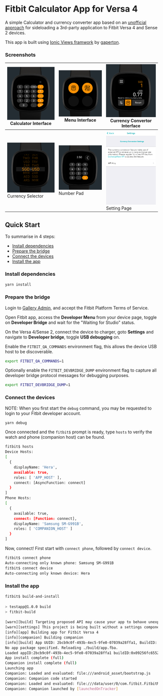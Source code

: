 # Fitbit Calculator App for Versa 4 

A simple Calculator and currency converter app based on an [unofficial approach](https://github.com/cmengler/fitbit-app-versa4) for sideloading a 3rd-party application to Fitbit Versa 4 and Sense 2 devices.

This app is built using [Ionic Views framwork](https://github.com/gaperton/ionic-views) by [gaperton](https://twitter.com/gaperton).

### Screenshots
| ![calculator-screen](screenshots/calculator-screen.png) Calculator Interface| ![menu-screen](screenshots/menu-screen.png) Menu Interface| ![currency-screen](screenshots/currency-screen.png) Currency Convertor Interface |
| --- | --- | --- |
| ![currency-selector-screen](screenshots/currency-selector-screen.png) Currency Selector| ![number-selector-screen](screenshots/number-selector-screen.png) Number Pad| ![setting-screen](screenshots/setting-screen.png) Setting Page |

## Quick Start

To summarise in 4 steps:

- [Install dependencies](#install-dependencies)
- [Prepare the bridge](#prepare-the-bridge)
- [Connect the devices](#connect-the-devices)
- [Install the app](#install-the-app)

### Install dependencies

```sh
yarn install
```

### Prepare the bridge

Login to [Gallery Admin](https://gam.fitbit.com/), and accept the Fitbit Platform Terms of Service.

Open Fitbit app, access the **Developer Menu** from your device page, toggle on **Developer Bridge** and wait for the "Waiting for Studio" status.

On the Versa 4/Sense 2, connect the device to charger, goto **Settings** and navigate to **Developer bridge**, toggle **USB debugging** on.

Enable the `FITBIT_QA_COMMANDS` environment flag, this allows the device USB host to be discoverable.

```sh
export FITBIT_QA_COMMANDS=1
```

Optionally enable the `FITBIT_DEVBRIDGE_DUMP` environment flag to capture all developer bridge protocol messages for debugging purposes.

```sh
export FITBIT_DEVBRIDGE_DUMP=1
```

### Connect the devices

NOTE: When you first start the `debug` command, you may be requested to login to your Fitbit developer account.

```sh
yarn debug
```

Once connected and the `fitbit$` prompt is ready, type `hosts` to verify the watch and phone (companion host) can be found.

```sh
fitbit$ hosts
Device Hosts:
[
  {
    displayName: 'Hera',
    available: true,
    roles: [ 'APP_HOST' ],
    connect: [AsyncFunction: connect]
  }
]
Phone Hosts:
[
  {
    available: true,
    connect: [Function: connect],
    displayName: 'Samsung SM-G991B',
    roles: [ 'COMPANION_HOST' ]
  }
]
```

Now, connect! First start with `connect phone`, followed by `connect device`.

```sh
fitbit$ connect phone
Auto-connecting only known phone: Samsung SM-G991B
fitbit$ connect device
Auto-connecting only known device: Hera
```

### Install the app

```sh
fitbit$ build-and-install

> testapp@1.0.0 build
> fitbit-build

[warn][build] Targeting proposed API may cause your app to behave unexpectedly. Use only when needed for development or QA.
[warn][settings] This project is being built without a settings component. Create a file named settings/index.tsx, settings/index.ts, settings/index.jsx or settings/index.js to add a settings component to your project.
[info][app] Building app for Fitbit Versa 4
[info][companion] Building companion
[info][build] App UUID: 2bcb9c0f-493b-4ec5-9fe0-07039a28ffa1, BuildID: 0x09256fc65528043a
No app package specified. Reloading ./build/app.fba.
Loaded appID:2bcb9c0f-493b-4ec5-9fe0-07039a28ffa1 buildID:0x09256fc65528043a
App install complete (full)
Companion install complete (full)
Launching app
Companion: Loaded and evaluated: file:///android_asset/bootstrap.js                                                                                (js-engine-bootstrap.html:9,1)
Companion: Companion code started                                                                                                                        (companion/index.js:5,1)
Companion: Loaded and evaluated: file:///data/user/0/com.fitbit.FitbitMobile/app_companions/2bcb9c0f-493b-4ec5-9fe0-07039a28ffa1/0x09256fc65528043a/companion.js                                                                                                                                                                                 (js-engine-bootstrap.html:9,1)
Companion: Companion launched by [launchedOnTracker]
```
